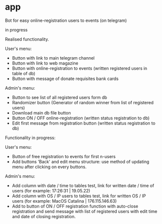 # app

Bot for easy online-registration users to events (on telegram)

in progress


Realised functionality.

User's menu:

- Button with link to main telegram channel
- Button with link to web magazine
- Button with online-registration to events (written registered users in table of db)
- Button with message of donate requisites bank cards

Admin's menu:

- Button to see list of all registered users form db
- Randomizer button (Generator of random winner from list of registered users)
- Download main db file button
- Button ON / OFF online-registration (written status registration to db)
- Edit first message from registration button (written status registration to db)


Functionality in progress:

User's menu:

- Button of free registration to events for first n-users
- Add buttons 'Back' and edit menu structure: use method of updating menu after clicking on every buttons.

Admin's menu:

- Add column with date / time to tables test, link for written date / time of users (for example: 17:26:31 | 19.05.22)
- Add column with OS / IP users to tables test, link for written OS / IP users (for example: MacOS Catalina | 176.115.146.63)
- Add to button of ON / OFF registration function with auto-close registration and send message with list of registered users with edit time and date of closing registration.


